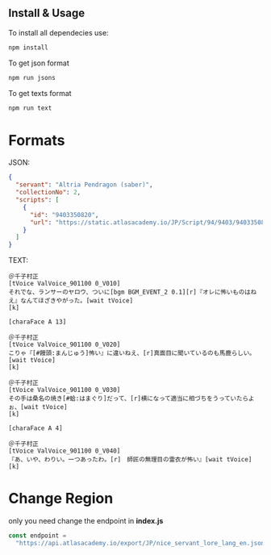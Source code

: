 ## Install & Usage

To install all dependecies use:

```bash
npm install
```

To get json format

```bash
npm run jsons

```

To get texts format

```bash
npm run text
```

# Formats

JSON:

```json
{
  "servant": "Altria Pendragon (saber)",
  "collectionNo": 2,
  "scripts": [
    {
      "id": "9403350820",
      "url": "https://static.atlasacademy.io/JP/Script/94/9403/9403350820.txt"
    }
  ]
}
```

TEXT:

```
＠千子村正
[tVoice ValVoice_901100 0_V010]
それでな、ランサーのヤロウ、ついに[bgm BGM_EVENT_2 0.1][r]『オレに怖いものはねえ』なんてほざきやがった。[wait tVoice]
[k]

[charaFace A 13]

＠千子村正
[tVoice ValVoice_901100 0_V020]
こりゃ『[#饅頭:まんじゅう]怖い』に違いねえ、[r]真面目に聞いているのも馬鹿らしい。[wait tVoice]
[k]

＠千子村正
[tVoice ValVoice_901100 0_V030]
その手は桑名の焼き[#蛤:はまぐり]だって、[r]横になって適当に相づちをうっていたらよぉ、[wait tVoice]
[k]

[charaFace A 4]

＠千子村正
[tVoice ValVoice_901100 0_V040]
『あ、いや、わりい。一つあったわ。[r]　師匠の無理目の霊衣が怖い』[wait tVoice]
[k]
```

# Change Region

only you need change the endpoint in **index.js**

```js
const endpoint =
  "https://api.atlasacademy.io/export/JP/nice_servant_lore_lang_en.json";
```
